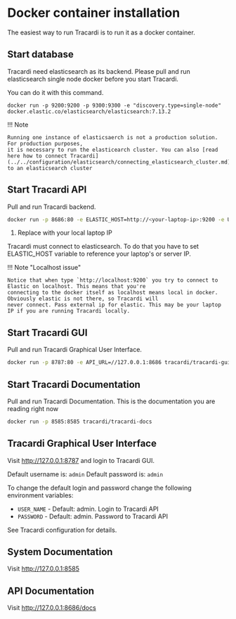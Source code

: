 # Docker container installation

The easiest way to run Tracardi is to run it as a docker container.

## Start database

Tracardi need elasticsearch as its backend. Please pull and run elasticsearch single node docker before you start
Tracardi.

You can do it with this command.

```
docker run -p 9200:9200 -p 9300:9300 -e "discovery.type=single-node" docker.elastic.co/elasticsearch/elasticsearch:7.13.2
```

!!! Note

    Running one instance of elasticsaerch is not a production solution. For production purposes, 
    it is necessary to run the elasticearch cluster. You can also [read here how to connect Tracardi](../../configuration/elasticsearch/connecting_elasticsearch_cluster.md) 
    to an elasticsearch cluster

## Start Tracardi API

Pull and run Tracardi backend.

```bash
docker run -p 8686:80 -e ELASTIC_HOST=http://<your-laptop-ip>:9200 -e USER_NAME=admin -e PASSWORD=admin tracardi/tracardi-api  #(1)
```

1. Replace <your-laptop-ip> with your local laptop IP

Tracardi must connect to elasticsearch. To do that you have to set ELASTIC_HOST variable to reference your laptop's or server
IP.

!!! Note "Localhost issue"

    Notice that when type `http://localhost:9200` you try to connect to Elastic on localhost. This means that you're
    connecting to the docker itself as localhost means local in docker. Obviously elastic is not there, so Tracardi will
    never connect. Pass external ip for elastic. This may be your laptop IP if you are running Tracardi locally.

## Start Tracardi GUI

Pull and run Tracardi Graphical User Interface.

```bash
docker run -p 8787:80 -e API_URL=//127.0.0.1:8686 tracardi/tracardi-gui
```

## Start Tracardi Documentation

Pull and run Tracardi Documentation. This is the documentation you are reading right now

```bash
docker run -p 8585:8585 tracardi/tracardi-docs
```

## Tracardi Graphical User Interface

Visit http://127.0.0.1:8787 and login to Tracardi GUI.

Default username is: `admin`
Default password is: `admin`

To change the default login and password change the following environment variables:

* `USER_NAME` - Default: admin. Login to Tracardi API
* `PASSWORD` - Default: admin. Password to Tracardi API

See Tracardi configuration for details.

## System Documentation

Visit http://127.0.0.1:8585

## API Documentation

Visit http://127.0.0.1:8686/docs
